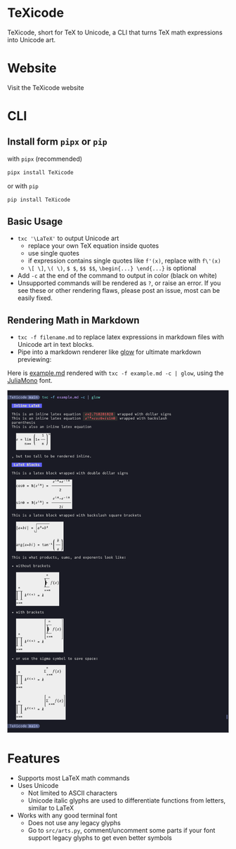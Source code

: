 TeXicode
========

TeXicode, short for TeX to Unicode, a CLI that turns TeX math expressions into Unicode art.

# Website

Visit the TeXicode website

# CLI

## Install form `pipx` or `pip`

with `pipx` (recommended)

```bash
pipx install TeXicode
```

or with `pip`

```bash
pip install TeXicode
```

## Basic Usage

- `txc '\LaTeX'` to output Unicode art
    - replace your own TeX equation inside quotes
    - use single quotes
    - if expression contains single quotes like `f'(x)`, replace with `f\'(x)`
    - `\[ \]`, `\( \)`, `$ $`, `$$ $$`, `\begin{...} \end{...}` is optional
- Add `-c` at the end of the command to output in color (black on white)
- Unsupported commands will be rendered as `?`, or raise an error. If you see these or other rendering flaws, please post an issue, most can be easily fixed.

## Rendering Math in Markdown

- `txc -f filename.md` to replace latex expressions in markdown files with Unicode art in text blocks.
- Pipe into a markdown renderer like [glow](https://github.com/charmbracelet/glow) for ultimate markdown previewing:

Here is [example.md](example.md) rendered with `txc -f example.md -c | glow`, using the [JuliaMono](https://juliamono.netlify.app/) font.

![Screenshot](example.png)

# Features

- Supports most LaTeX math commands
- Uses Unicode
    - Not limited to ASCII characters
    - Unicode italic glyphs are used to differentiate functions from letters, similar to LaTeX
- Works with any good terminal font
    - Does not use any legacy glyphs
    - Go to `src/arts.py`, comment/uncomment some parts if your font support legacy glyphs to get even better symbols

<!--

# Design Principles

- Use box drawing characters for drawing lines and boxes
    - supported in almost all terminal fonts
    - consistent spacing between lines
    - fine tune length with half length glyphs
- Horizon (center line)
    - makes long concatenated expression readable
    - vertical horizon for &= aligning
    - space saving square roots kinda goes against this, might fix later when I find a better way to draw square roots
- Clarity over aesthetics
    - the square root tail is lengthened for clarity
    - all glyphs must connect, sums, square roots, etc
- Fully utilize Unicode features, expressions should look as good as the possibly can

# TODO

- update screenshot
- overline
- math mode in \text
- \bm \boldsymbol
    - easy
- square root with multi line degree
    - with concat
- delimiters
    - tall angle brackets
    - `\middle`
- displaystyle
- better error, consistent with LaTeX
- turn it into a vim plugin
- make a website/browser extension for reddit comments

-->
